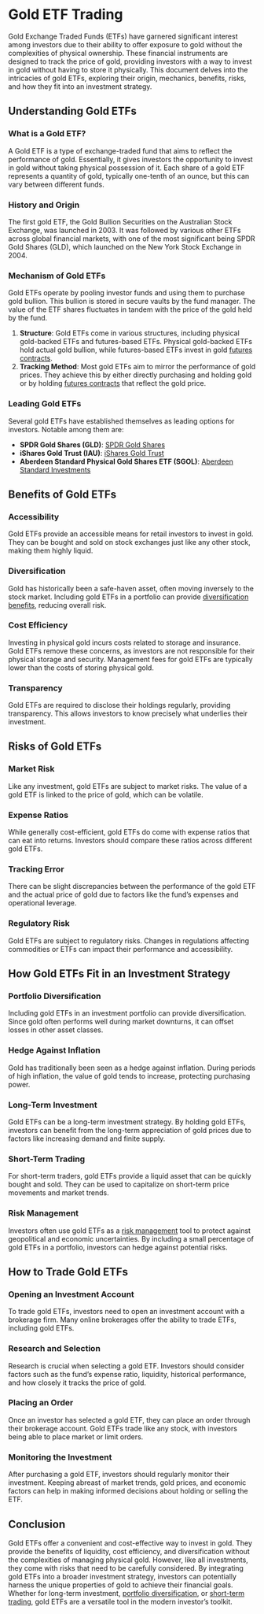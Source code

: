 # Gold ETF Trading

Gold Exchange Traded Funds (ETFs) have garnered significant interest among investors due to their ability to offer exposure to gold without the complexities of physical ownership. These financial instruments are designed to track the price of gold, providing investors with a way to invest in gold without having to store it physically. This document delves into the intricacies of gold ETFs, exploring their origin, mechanics, benefits, risks, and how they fit into an investment strategy.

## Understanding Gold ETFs

### What is a Gold ETF?

A Gold ETF is a type of exchange-traded fund that aims to reflect the performance of gold. Essentially, it gives investors the opportunity to invest in gold without taking physical possession of it. Each share of a gold ETF represents a quantity of gold, typically one-tenth of an ounce, but this can vary between different funds.

### History and Origin

The first gold ETF, the Gold Bullion Securities on the Australian Stock Exchange, was launched in 2003. It was followed by various other ETFs across global financial markets, with one of the most significant being SPDR Gold Shares (GLD), which launched on the New York Stock Exchange in 2004.

### Mechanism of Gold ETFs

Gold ETFs operate by pooling investor funds and using them to purchase gold bullion. This bullion is stored in secure vaults by the fund manager. The value of the ETF shares fluctuates in tandem with the price of the gold held by the fund.

1. **Structure**: Gold ETFs come in various structures, including physical gold-backed ETFs and futures-based ETFs. Physical gold-backed ETFs hold actual gold bullion, while futures-based ETFs invest in gold [futures contracts](../f/futures_contracts.md).
2. **Tracking Method**: Most gold ETFs aim to mirror the performance of gold prices. They achieve this by either directly purchasing and holding gold or by holding [futures contracts](../f/futures_contracts.md) that reflect the gold price.

### Leading Gold ETFs

Several gold ETFs have established themselves as leading options for investors. Notable among them are:

- **SPDR Gold Shares (GLD)**: [SPDR Gold Shares](https://www.ssga.com/us/en/institutional/etfs/funds/spdr-gold-shares-gld)
- **iShares Gold Trust (IAU)**: [iShares Gold Trust](https://www.ishares.com/us/products/239561/ishares-gold-trust-fund)
- **Aberdeen Standard Physical Gold Shares ETF (SGOL)**: [Aberdeen Standard Investments](https://www.aberdeenstandard.com/en-us/investor/fund-centre/etf-fund-range/aberdeen-standard-physical-gold-shares-etf)

## Benefits of Gold ETFs

### Accessibility

Gold ETFs provide an accessible means for retail investors to invest in gold. They can be bought and sold on stock exchanges just like any other stock, making them highly liquid.

### Diversification

Gold has historically been a safe-haven asset, often moving inversely to the stock market. Including gold ETFs in a portfolio can provide [diversification benefits](../d/diversification_benefits.md), reducing overall risk.

### Cost Efficiency

Investing in physical gold incurs costs related to storage and insurance. Gold ETFs remove these concerns, as investors are not responsible for their physical storage and security. Management fees for gold ETFs are typically lower than the costs of storing physical gold.

### Transparency

Gold ETFs are required to disclose their holdings regularly, providing transparency. This allows investors to know precisely what underlies their investment.

## Risks of Gold ETFs

### Market Risk

Like any investment, gold ETFs are subject to market risks. The value of a gold ETF is linked to the price of gold, which can be volatile.

### Expense Ratios

While generally cost-efficient, gold ETFs do come with expense ratios that can eat into returns. Investors should compare these ratios across different gold ETFs.

### Tracking Error

There can be slight discrepancies between the performance of the gold ETF and the actual price of gold due to factors like the fund’s expenses and operational leverage.

### Regulatory Risk

Gold ETFs are subject to regulatory risks. Changes in regulations affecting commodities or ETFs can impact their performance and accessibility.

## How Gold ETFs Fit in an Investment Strategy

### Portfolio Diversification

Including gold ETFs in an investment portfolio can provide diversification. Since gold often performs well during market downturns, it can offset losses in other asset classes.

### Hedge Against Inflation

Gold has traditionally been seen as a hedge against inflation. During periods of high inflation, the value of gold tends to increase, protecting purchasing power.

### Long-Term Investment

Gold ETFs can be a long-term investment strategy. By holding gold ETFs, investors can benefit from the long-term appreciation of gold prices due to factors like increasing demand and finite supply.

### Short-Term Trading

For short-term traders, gold ETFs provide a liquid asset that can be quickly bought and sold. They can be used to capitalize on short-term price movements and market trends.

### Risk Management

Investors often use gold ETFs as a [risk management](../r/risk_management.md) tool to protect against geopolitical and economic uncertainties. By including a small percentage of gold ETFs in a portfolio, investors can hedge against potential risks.

## How to Trade Gold ETFs

### Opening an Investment Account

To trade gold ETFs, investors need to open an investment account with a brokerage firm. Many online brokerages offer the ability to trade ETFs, including gold ETFs.

### Research and Selection

Research is crucial when selecting a gold ETF. Investors should consider factors such as the fund’s expense ratio, liquidity, historical performance, and how closely it tracks the price of gold.

### Placing an Order

Once an investor has selected a gold ETF, they can place an order through their brokerage account. Gold ETFs trade like any stock, with investors being able to place market or limit orders.

### Monitoring the Investment

After purchasing a gold ETF, investors should regularly monitor their investment. Keeping abreast of market trends, gold prices, and economic factors can help in making informed decisions about holding or selling the ETF.

## Conclusion

Gold ETFs offer a convenient and cost-effective way to invest in gold. They provide the benefits of liquidity, cost efficiency, and diversification without the complexities of managing physical gold. However, like all investments, they come with risks that need to be carefully considered. By integrating gold ETFs into a broader investment strategy, investors can potentially harness the unique properties of gold to achieve their financial goals. Whether for long-term investment, [portfolio diversification](../p/portfolio_diversification.md), or [short-term trading](../s/short-term_trading.md), gold ETFs are a versatile tool in the modern investor’s toolkit.